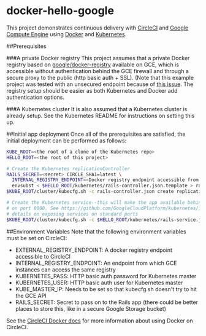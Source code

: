 docker-hello-google
===================

This project demonstrates continuous delivery with [CircleCI](https://circleci.com) and [Google Compute Engine](https://cloud.google.com/products/compute-engine/) using [Docker](https://www.docker.com/) and [Kubernetes](https://github.com/GoogleCloudPlatform/kubernetes).

##Prerequisites

###A private Docker registry
This project assumes that a private Docker registry based on [google/docker-registry](https://registry.hub.docker.com/u/google/docker-registry/) available on GCE, which is accessible without authentication behind the GCE firewall and through a secure proxy to the public (http basic auth + SSL). (Note that this example project was tested with an unsecured endpoint because of [this issue](https://github.com/docker/docker/pull/5817). The registry setup should be easier as both Kubernetes and Docker add authentication options.

###A Kubernetes cluster
It is also assumed that a Kubernetes cluster is already setup. See the Kubernetes README for instructions on setting this up.

##Initial app deployment
Once all of the prerequisites are satisfied, the initial deployment can be performed as follows:

```bash
KUBE_ROOT=<the root of a clone of the Kubernetes repo>
HELLO_ROOT=<the root of this project>

# Create the Kubernetes replicationController
RAILS_SECRET=<secret> CIRCLE_SHA1=latest \
  INTERNAL_REGISTRY_ENDPOINT=<Docker registry endpoint accessible from GCE> \
  envsubst < $HELLO_ROOT/kubernetes/rails-controller.json.template > rails-controller.json
$KUBE_ROOT/cluster/kubecfg.sh -c rails-controller.json create replicationControllers

# Create the Kubernetes service--this will make the app available behind a GCE load balancer
# on port 8000. See https://github.com/GoogleCloudPlatform/kubernetes/issues/596 for a
# details on exposing services on standard ports
$KUBE_ROOT/cluster/kubecfg.sh -c $HELLO_ROOT/kubernetes/rails-service.json create services
```

##Environment Variables
Note that the following environment variables must be set on CircleCI:

* EXTERNAL_REGISTRY_ENDPOINT: A docker registry endpoint accessible to CircleCI
* INTERNAL_REGISTRY_ENDPOINT: An endpoint from which GCE instances can access the same registry
* KUBERNETES_PASS: HTTP basic auth password for Kubernetes master
* KUBERNETES_USER: HTTP basic auth user for Kubernetes master
* KUBE_MASTER_IP: Needs to be set so that kubecfg.sh doesn't try to hit the GCE API
* RAILS_SECRET: Secret to pass on to the Rails app (there could be better places to store this, like in a secure Google Storage bucket)

See the [CircleCI Docker docs](https://circleci.com/docs/docker) for more information about using Docker
on CircleCI.
